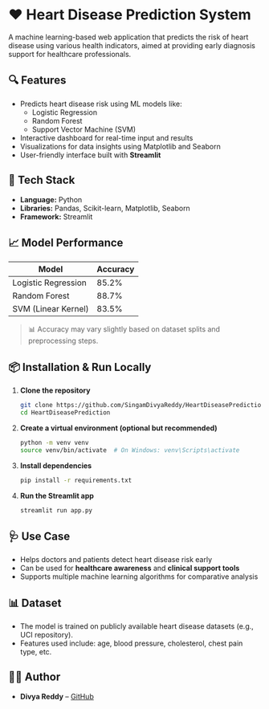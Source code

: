 # ❤️ Heart Disease Prediction System

A machine learning-based web application that predicts the risk of heart disease using various health indicators, aimed at providing early diagnosis support for healthcare professionals.

## 🔍 Features

- Predicts heart disease risk using ML models like:
  - Logistic Regression
  - Random Forest
  - Support Vector Machine (SVM)
- Interactive dashboard for real-time input and results
- Visualizations for data insights using Matplotlib and Seaborn
- User-friendly interface built with **Streamlit**

## 🧠 Tech Stack

- **Language:** Python
- **Libraries:** Pandas, Scikit-learn, Matplotlib, Seaborn
- **Framework:** Streamlit

## 📈 Model Performance

| Model               | Accuracy |
|--------------------|----------|
| Logistic Regression | 85.2%    |
| Random Forest       | 88.7%    |
| SVM (Linear Kernel) | 83.5%    |

> 📊 Accuracy may vary slightly based on dataset splits and preprocessing steps.

## 📦 Installation & Run Locally

1. **Clone the repository**
   ```bash
   git clone https://github.com/SingamDivyaReddy/HeartDiseasePrediction.git
   cd HeartDiseasePrediction
   ```

2. **Create a virtual environment (optional but recommended)**
   ```bash
   python -m venv venv
   source venv/bin/activate  # On Windows: venv\Scripts\activate
   ```

3. **Install dependencies**
   ```bash
   pip install -r requirements.txt
   ```

4. **Run the Streamlit app**
   ```bash
   streamlit run app.py
   ```

## 🩺 Use Case

- Helps doctors and patients detect heart disease risk early
- Can be used for **healthcare awareness** and **clinical support tools**
- Supports multiple machine learning algorithms for comparative analysis

## 📊 Dataset

- The model is trained on publicly available heart disease datasets (e.g., UCI repository).
- Features used include: age, blood pressure, cholesterol, chest pain type, etc.

## 👩‍💻 Author

- **Divya Reddy** – [GitHub](https://github.com/SingamDivyaReddy)
